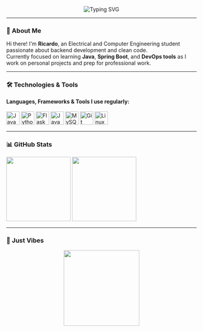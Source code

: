 <p align="center">
  <img src="https://readme-typing-svg.demolab.com?font=Fira+Code&size=28&duration=2500&pause=1000&center=true&vCenter=true&width=435&lines=Hi%2C+I'm+Ricardo+Silva;Aspiring+Backend+Engineer;Lover+of+Java%2C+Python+and+Coffee" alt="Typing SVG" />
</p>

---

### 👋 About Me

Hi there! I'm **Ricardo**, an Electrical and Computer Engineering student passionate about backend development and clean code.  
Currently focused on learning **Java**, **Spring Boot**, and **DevOps tools** as I work on personal projects and prep for professional work.

---

### 🛠️ Technologies & Tools

#### Languages, Frameworks & Tools I use regularly:
<p align="left">
  <img src="https://cdn.jsdelivr.net/gh/devicons/devicon/icons/java/java-original.svg" width="35" alt="Java"/>
  <img src="https://cdn.jsdelivr.net/gh/devicons/devicon/icons/python/python-original.svg" width="35" alt="Python"/>
  <img src="https://cdn.jsdelivr.net/gh/devicons/devicon/icons/flask/flask-original.svg" width="35" alt="Flask"/>
  <img src="https://cdn.jsdelivr.net/gh/devicons/devicon/icons/javascript/javascript-original.svg" width="35" alt="JavaScript"/>
  <img src="https://cdn.jsdelivr.net/gh/devicons/devicon/icons/mysql/mysql-original-wordmark.svg" width="35" alt="MySQL"/>
  <img src="https://cdn.jsdelivr.net/gh/devicons/devicon/icons/git/git-original.svg" width="35" alt="Git"/>
  <img src="https://cdn.jsdelivr.net/gh/devicons/devicon/icons/linux/linux-original.svg" width="35" alt="Linux"/>
</p>

---

### 📊 GitHub Stats

<p align="left">
  <img height="170em" src="https://github-readme-stats.vercel.app/api?username=ricardosilva03&show_icons=true&hide_border=true&count_private=true&theme=default" />
  <img height="170em" src="https://github-readme-stats.vercel.app/api/top-langs/?username=ricardosilva03&layout=compact&hide_border=true&theme=default" />
</p>

---

### 🐒 Just Vibes

<p align="center">
  <img src="https://media.giphy.com/media/26tn33aiTi1jkl6H6/giphy.gif" width="200"/>
</p>
